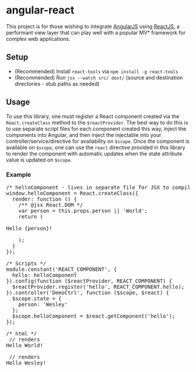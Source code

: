 # angular-react

This project is for those wishing to integrate [AngularJS](https://angularjs.org) using [ReactJS](http://facebook.github.io/react/), a performant view layer that can play well with a popular MV* framework for complex web applications.

## Setup

* (Recommended) Install `react-tools` via `npm install -g react-tools`
* (Recommended) Run `jsx --watch src/ dest/` (source and destination directories - stub paths as needed)

## Usage

To use this library, one must register a React component created via the `React.createClass` method to the `$reactProvider`.  The best way to do this is to use separate script files for each component created this way, inject the components into Angular, and then inject the injectable into your controller/service/directive for availability on `$scope`.  Once the component is available on `$scope`, one can use the `react` directive provided in this library to render the component with automatic updates when the state attribute value is updated on `$scope`.

### Example

<pre>
/* helloComponent - lives in separate file for JSX to compile */
window.helloComponent = React.createClass({
  render: function () {
    /** @jsx React.DOM */
    var person = this.props.person || 'World';
    return (
      <div>Hello {person}!</div>
    );
  }
});

/* Scripts */
module.constant('REACT_COMPONENT', {
  hello: helloComponent
}).config(function ($reactProvider, REACT_COMPONENT) {
  $reactProvider.register('hello', REACT_COMPONENT.hello);
}).controller('DemoCtrl', function ($scope, $react) {
  $scope.state = {
    person: 'Wesley'
  };
  $scope.helloComponent = $react.getComponent('hello');
});

/* html */
<react component="helloComponent"></react> // renders <div>Hello World!</div>
<react component="helloComponent" props="state"></react> // renders <div>Hello Wesley!</div>
</pre>